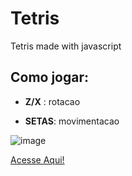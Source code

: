 # Tetris
Tetris made with javascript

## Como jogar:

* **Z/X** : rotacao

* **SETAS**: movimentacao

![image](https://user-images.githubusercontent.com/55096707/203657841-0218ea8c-632e-4b11-8626-03e2c4fba18a.png)

[Acesse Aqui!](https://marcosgts.github.io/Tetris/)
